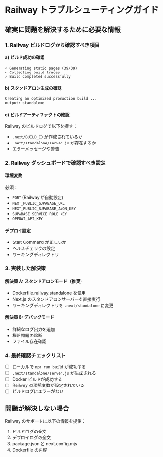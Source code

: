 # Railway トラブルシューティングガイド

## 確実に問題を解決するために必要な情報

### 1. Railway ビルドログから確認すべき項目

#### a) ビルド成功の確認
```
✓ Generating static pages (39/39)
✓ Collecting build traces
✓ Build completed successfully
```

#### b) スタンドアロン生成の確認
```
Creating an optimized production build ...
output: standalone
```

#### c) ビルドアーティファクトの確認
Railway のビルドログで以下を探す：
- `.next/BUILD_ID` が作成されているか
- `.next/standalone/server.js` が存在するか
- エラーメッセージや警告

### 2. Railway ダッシュボードで確認すべき設定

#### 環境変数
必須：
- `PORT` (Railway が自動設定)
- `NEXT_PUBLIC_SUPABASE_URL`
- `NEXT_PUBLIC_SUPABASE_ANON_KEY`
- `SUPABASE_SERVICE_ROLE_KEY`
- `OPENAI_API_KEY`

#### デプロイ設定
- Start Command が正しいか
- ヘルスチェックの設定
- ワーキングディレクトリ

### 3. 実装した解決策

#### 解決策 A: スタンドアロンモード（推奨）
- Dockerfile.railway.standalone を使用
- Next.js のスタンドアロンサーバーを直接実行
- ワーキングディレクトリを `.next/standalone` に変更

#### 解決策 B: デバッグモード
- 詳細なログ出力を追加
- 権限問題の診断
- ファイル存在確認

### 4. 最終確認チェックリスト

- [ ] ローカルで `npm run build` が成功する
- [ ] `.next/standalone/server.js` が生成される
- [ ] Docker ビルドが成功する
- [ ] Railway の環境変数が設定されている
- [ ] ビルドログにエラーがない

## 問題が解決しない場合

Railway のサポートに以下の情報を提供：
1. ビルドログの全文
2. デプロイログの全文
3. package.json と next.config.mjs
4. Dockerfile の内容